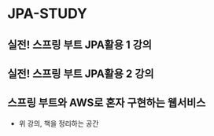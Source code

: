 # JPA-STUDY

## 실전! 스프링 부트 JPA활용 1 강의
## 실전! 스프링 부트 JPA활용 2 강의
## 스프링 부트와 AWS로 혼자 구현하는 웹서비스

* 위 강의, 책을 정리하는 공간